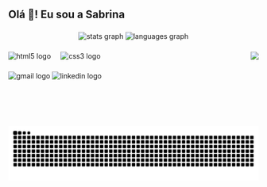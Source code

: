<h2 align="left">Olá 👋! Eu sou a Sabrina </h2>

###

<div align="center">
  <img src="https://github-readme-stats.vercel.app/api?username=SabrinaAC&hide_title=false&hide_rank=false&show_icons=true&include_all_commits=true&count_private=true&disable_animations=false&theme=dracula&locale=en&hide_border=false" height="150" alt="stats graph"  />
  <img src="https://github-readme-stats.vercel.app/api/top-langs?username=SabrinaAC&locale=en&hide_title=false&layout=compact&card_width=320&langs_count=5&theme=dracula&hide_border=false" height="150" alt="languages graph"  />
</div>

###

<img align="right" height="150" src="https://media.giphy.com/media/v1.Y2lkPTc5MGI3NjExOGdiNWxsdXY3cXdkaWQ4Nm80OGRrZTEwcnJtaTRlamMzcmxyenQ1eiZlcD12MV9naWZzX3NlYXJjaCZjdD1n/LHZyixOnHwDDy/giphy.gif"  />

###

<div align="left">
  <img src="https://cdn.jsdelivr.net/gh/devicons/devicon/icons/html5/html5-original.svg" height="30" alt="html5 logo"  />
  <img width="12" />
  <img src="https://cdn.jsdelivr.net/gh/devicons/devicon/icons/css3/css3-original.svg" height="30" alt="css3 logo"  />
</div>

###

<div align="left">
  <img src="https://img.shields.io/static/v1?message=Gmail&logo=gmail&label=&color=D14836&logoColor=white&labelColor=&style=for-the-badge" height="35" alt="gmail logo"  />
  <img src="https://img.shields.io/static/v1?message=LinkedIn&logo=linkedin&label=&color=0077B5&logoColor=white&labelColor=&style=for-the-badge" height="35" alt="linkedin logo"  />
</div>

###

<picture align="center">
  <source media="(prefers-color-scheme: dark)" srcset="https://raw.githubusercontent.com/SabrinaAC/SabrinaAC/output/github-contribution-grid-snake-dark.svg">
  <source media="(prefers-color-scheme: light)" srcset="https://raw.githubusercontent.com/SabrinaAC/SabrinaAC/output/github-contribution-grid-snake-dark.svg">
  <img align="center" alt="github contribution grid snake animation" src="https://raw.githubusercontent.com/SabrinaAC/SabrinaAC/output/github-contribution-grid-snake.svg">
</picture>
